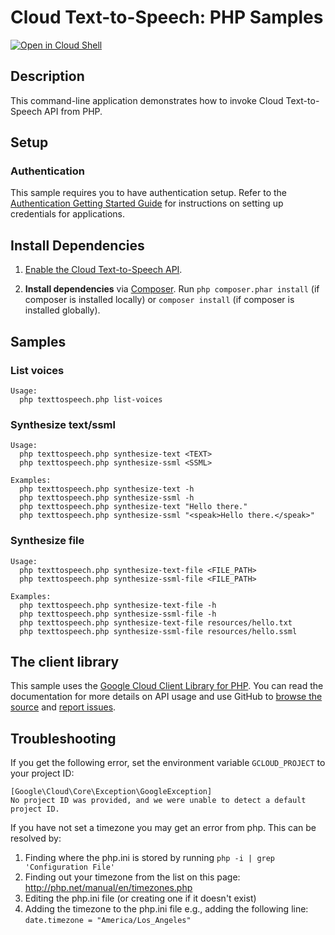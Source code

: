# Cloud Text-to-Speech: PHP Samples

[![Open in Cloud Shell][shell_img]][shell_link]

[shell_img]: http://gstatic.com/cloudssh/images/open-btn.png
[shell_link]: https://console.cloud.google.com/cloudshell/open?git_repo=https://github.com/googlecloudplatform/php-docs-samples&page=editor&working_dir=texttospeech

## Description

This command-line application demonstrates how to invoke Cloud Text-to-Speech 
API from PHP.

## Setup

### Authentication

This sample requires you to have authentication setup. Refer to the [Authentication Getting Started Guide](https://cloud.google.com/docs/authentication/getting-started) for instructions on setting up credentials for applications.

## Install Dependencies

1. [Enable the Cloud Text-to-Speech API](https://console.cloud.google.com/flows/enableapi?apiid=texttospeech.googleapis.com).

1. **Install dependencies** via [Composer](http://getcomposer.org/doc/00-intro.md).
    Run `php composer.phar install` (if composer is installed locally) or `composer install`
    (if composer is installed globally).

## Samples

### List voices
```
Usage:
  php texttospeech.php list-voices

```

### Synthesize text/ssml
```
Usage:
  php texttospeech.php synthesize-text <TEXT>
  php texttospeech.php synthesize-ssml <SSML>

Examples:
  php texttospeech.php synthesize-text -h
  php texttospeech.php synthesize-ssml -h
  php texttospeech.php synthesize-text "Hello there."
  php texttospeech.php synthesize-ssml "<speak>Hello there.</speak>"
```

### Synthesize file
```
Usage:
  php texttospeech.php synthesize-text-file <FILE_PATH> 
  php texttospeech.php synthesize-ssml-file <FILE_PATH> 

Examples:
  php texttospeech.php synthesize-text-file -h
  php texttospeech.php synthesize-ssml-file -h
  php texttospeech.php synthesize-text-file resources/hello.txt
  php texttospeech.php synthesize-ssml-file resources/hello.ssml
```

## The client library

This sample uses the [Google Cloud Client Library for PHP][google-cloud-php].
You can read the documentation for more details on API usage and use GitHub
to [browse the source][google-cloud-php-source] and [report issues][google-cloud-php-issues].

## Troubleshooting

If you get the following error, set the environment variable `GCLOUD_PROJECT` to your project ID:

```
[Google\Cloud\Core\Exception\GoogleException]
No project ID was provided, and we were unable to detect a default project ID.
```

If you have not set a timezone you may get an error from php. This can be resolved by:

  1. Finding where the php.ini is stored by running `php -i | grep 'Configuration File'`
  1. Finding out your timezone from the list on this page: http://php.net/manual/en/timezones.php
  1. Editing the php.ini file (or creating one if it doesn't exist)
  1. Adding the timezone to the php.ini file e.g., adding the following line: `date.timezone = "America/Los_Angeles"`

[google-cloud-php]: https://googlecloudplatform.github.io/google-cloud-php
[google-cloud-php-source]: https://github.com/GoogleCloudPlatform/google-cloud-php
[google-cloud-php-issues]: https://github.com/GoogleCloudPlatform/google-cloud-php/issues